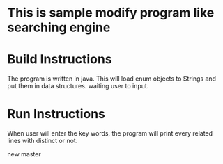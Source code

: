 # This is sample modify program like searching engine

# Build Instructions
The program is written in java. This will load enum objects to Strings and put them in data structures. waiting user to input.

# Run Instructions
When user will enter the key words, the program will print every related lines with distinct or not.

new
master